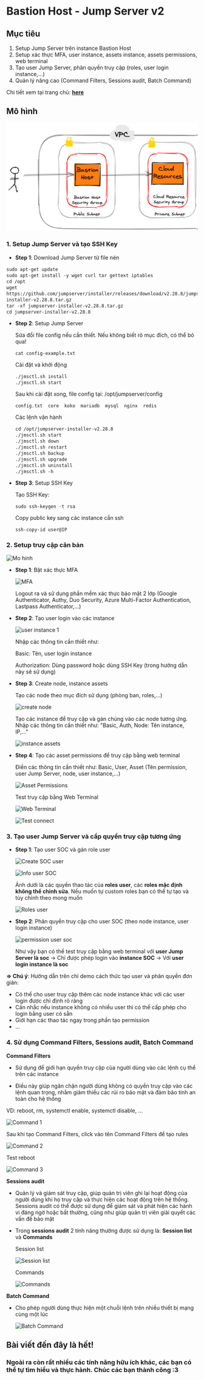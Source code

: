 # Bastion Host - Jump Server v2
## Mục tiêu
1. Setup Jump Server trên instance Bastion Host
2. Setup xác thực MFA, user instance, assets instance, assets permissions, web terminal
3. Tạo user Jump Server, phân quyền truy cập (roles, user login instance,...)
4. Quản lý nâng cao (Command Filters, Sessions audit, Batch Command)

Chi tiết xem tại trang chủ: **[here](https://docs.jumpserver.org/zh/v2/)**
## Mô hình
![Architect](Picture/Workflow.png)

### 1. Setup Jump Server và tạo SSH Key
- **Step 1**: Download Jump Server từ file nén
```console
sudo apt-get update
sudo apt-get install -y wget curl tar gettext iptables
cd /opt
wget https://github.com/jumpserver/installer/releases/download/v2.28.8/jumpserver-installer-v2.28.8.tar.gz
tar -xf jumpserver-installer-v2.28.8.tar.gz
cd jumpserver-installer-v2.28.8
```
- **Step 2**: Setup Jump Server
    
    Sửa đổi file config nếu cần thiết. Nếu không biết rõ mục đích, có thể bỏ qua!
    ```console
    cat config-example.txt
    ```
    Cài đặt và khởi động
    ```console
    ./jmsctl.sh install
    ./jmsctl.sh start
    ```
    Sau khi cài đặt xong, file config tại: /opt/jumpserver/config
    ```console
    config.txt  core  koko  mariadb  mysql  nginx  redis
    ```
    Các lệnh vận hành
    ```console
    cd /opt/jumpserver-installer-v2.28.8
    ./jmsctl.sh start
    ./jmsctl.sh down
    ./jmsctl.sh restart
    ./jmsctl.sh backup
    ./jmsctl.sh upgrade
    ./jmsctl.sh uninstall
    ./jmsctl.sh -h
    ```
- **Step 3**: Setup SSH Key
    
    Tạo SSH Key:
    ```console
    sudo ssh-keygen -t rsa
    ```
    Copy public key sang các instance cần ssh
    ```console
    ssh-copy-id user@IP
    ```

### 2. Setup truy cập căn bản
![Mo hinh](Picture/Mo%20hinh.png)

- **Step 1**: Bật xác thực MFA

    ![MFA](Picture/Authentication%20MFA.jpg)

    Logout ra và sử dụng phần mềm xác thực bảo mật 2 lớp (Google Authenticator, Authy, Duo Security, Azure Multi-Factor Authentication, Lastpass Authenticator,...)

- **Step 2**: Tạo user login vào các instance

    ![user instance 1](Picture/User%20instance%201.png)

    Nhập các thông tin cần thiết như:

    Basic: Tên, user login instance
    
    Authorization: Dùng password hoặc dùng SSH Key (trong hướng dẫn này sẽ sử dụng)
- **Step 3**: Create node, instance assets

    Tạo các node theo mục đích sử dụng (phòng ban, roles,...)
    
    ![create node](Picture/Create%20node.png)
    
    Tạo các instance để truy cập và gán chúng vào các node tương ứng. Nhập các thông tin cần thiết như: "Basic, Auth, Node: Tên instance, IP,..."

    ![instance assets](Picture/Create%20instance.png)
    
- **Step 4**: Tạo các asset permissions để truy cập bằng web terminal

    Điền các thông tin cần thiết như: Basic, User, Asset (Tên permission, user Jump Server, node, user instance,...)

    ![Asset Permissions](Picture/Asset%20permissions.png)

    Test truy cập bằng Web Terminal

    ![Web Terminal](Picture/Web%20Terminal.png)

    ![Test connect](Picture/Test%20connect%20web%20terminal.png)

### 3. Tạo user Jump Server và cấp quyền truy cập tương ứng
- **Step 1**: Tạo user SOC và gán role user

    ![Create SOC user](Picture/Create%20user%20Jump%20Server.png)

    ![Info user SOC](Picture/Info%20user%20Jump%20Server.png)

    Ảnh dưới là các quyền thao tác của **roles user**, các **roles mặc định không thể chỉnh sửa**. Nếu muốn tự custom roles bạn có thể tự tạo và tùy chỉnh theo mong muốn

    ![Roles user](Picture/Role%20defau%20for%20user.png)

- **Step 2**: Phân quyền truy cập cho user SOC (theo node instance, user login instance)

    ![permission user soc](Picture/Permission%20for%20user%20soc.png)

    Như vậy bạn có thể test truy cập bằng web terminal với **user Jump Server là soc** -> Chỉ được phép login vào **instance SOC** -> Với **user login instance là soc**

**=> Chú ý**: Hướng dẫn trên chỉ demo cách thức tạo user và phân quyền đơn giản:
- Có thể cho user truy cập thêm các node instance khác với các user login được chỉ định rõ ràng
- Cân nhắc nếu instance không có nhiều user thì có thể cấp phép cho login bằng user có sẵn
- Giới hạn các thao tác ngay trong phần tạo permission
- ...

### 4. Sử dụng Command Filters, Sessions audit, Batch Command

**Command Filters**

- Sử dụng để giới hạn quyền truy cập của người dùng vào các lệnh cụ thể trên các instance

- Điều này giúp ngăn chặn người dùng không có quyền truy cập vào các lệnh quan trọng, nhằm giảm thiểu các rủi ro bảo mật và đảm bảo tính an toàn cho hệ thống

VD: reboot, rm, systemctl enable, systemctl disable, ...

![Command 1](Picture/Command%20Filters%201.png)

Sau khi tạo Command Filters, click vào tên Command Filters để tạo rules

![Command 2](Picture/Command%20Filters%202.png)

Test reboot

![Command 3](Picture/Command%20Filters%203.png)

**Sessions audit**

- Quản lý và giám sát truy cập, giúp quản trị viên ghi lại hoạt động của người dùng khi họ truy cập và thực hiện các hoạt động trên hệ thống. Sessions audit có thể được sử dụng để giám sát và phát hiện các hành vi đáng ngờ hoặc bất thường, cũng như giúp quản trị viên giải quyết các vấn đề bảo mật
- Trong **sessions audit** 2 tính năng thường được sử dụng là: **Session list** và **Commands**

    Session list

    ![Session list](Picture/Session%20list.png)

    Commands

    ![Commands](Picture/Commands.png)

**Batch Command**

- Cho phép người dùng thực hiện một chuỗi lệnh trên nhiều thiết bị mạng cùng một lúc

    ![Batch Command](Picture/Batch%20Command.png)

## Bài viết đến đây là hết! 

### Ngoài ra còn rất nhiều các tính năng hữu ích khác, các bạn có thể tự tìm hiểu và thực hành. Chúc các bạn thành công :3